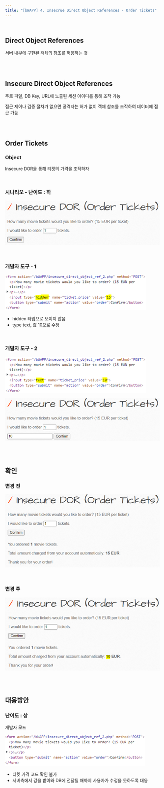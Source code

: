 ```yaml
---
title: "[bWAPP] 4. Insecrue Direct Object References - Order Tickets"
---
```


<br>

## Direct Object References

서버 내부에 구현된 객체의 참조를 허용하는 것

<br>

<br>

## Insecure Direct Object References

주로 파일, DB Key, URL에 노출된 세션 아이디를 통해 조작 가능

접근 제어나 검증 절차가 없으면 공격자는 허가 없이 객체 참조를 조작하여 데이터에 접근 가능

<br>

<br>

## Order Tickets

### Object

Insecure DOR을 통해 티켓의 가격을 조작하자

<br>

### 시나리오 - 난이도 : 하

![image-20211028000718248](https://raw.githubusercontent.com/EONION-TH3DB/image_repo/main/img/image-20211028000718248.png)

<br>

### 개발자 도구 - 1

![image-20211028001241283](https://raw.githubusercontent.com/EONION-TH3DB/image_repo/main/img/image-20211028001241283.png)

- hidden 타입으로 보이지 않음
- type text, 값 10으로 수정

<br>

### 개발자 도구 - 2

![image-20211028001450524](https://raw.githubusercontent.com/EONION-TH3DB/image_repo/main/img/image-20211028001450524.png)

![image-20211028001513601](https://raw.githubusercontent.com/EONION-TH3DB/image_repo/main/img/image-20211028001513601.png)

<br>

<br>

## 확인

### 변경 전

![image-20211028001631609](https://raw.githubusercontent.com/EONION-TH3DB/image_repo/main/img/image-20211028001631609.png)

<br>

### 변경 후

![image-20211028001612409](https://raw.githubusercontent.com/EONION-TH3DB/image_repo/main/img/image-20211028001612409.png)

<br>

<br>

## 대응방안

### 난이도 : 상

개발자 모드

![image-20211028002742673](https://raw.githubusercontent.com/EONION-TH3DB/image_repo/main/img/image-20211028002742673.png)

- 티켓 가격 코드 확인 불가
- 서버측에서 값을 받아와 DB에 전달될 때까지 사용자가 수정을 못하도록 대응
